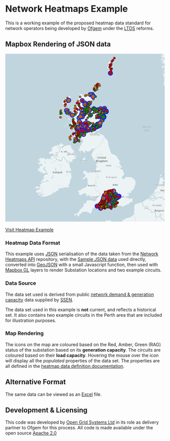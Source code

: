 # Network Heatmaps Example

This is a working example of the proposed heatmap data standard for network operators being developed by [Ofgem](https://www.ofgem.gov.uk/) under the [LTDS](https://www.ofgem.gov.uk/publications/next-steps-our-reforms-long-term-development-statement-ltds-and-key-enablers-dso-programme-work) reforms.

## Mapbox Rendering of JSON data

[![Heatmap Preview](./images/heatmap-preview.png)](./map)

[Visit Heatmap Example](./map)

### Heatmap Data Format

This example uses [JSON](https://www.json.org/) serialisation of the data taken from the [Network Heatmaps API](https://github.com/opengridsystems/network-heatmaps-api) repository, with the [Sample JSON data](https://github.com/opengridsystems/network-heatmaps-api/blob/main/sample-data/sample-data.json) used directly, converted into [GeoJSON](https://geojson.org) with a small Javascript function, then used with [Mapbox GL](https://docs.mapbox.com/mapbox-gl-js/api/) layers to render Substation locations and two example circuits.

### Data Source

The data set used is derived from public [network demand & generation capacity](https://network-maps.ssen.co.uk/) data supplied by [SSEN](https://www.ssen.co.uk/).

The data set used in this example is **not** current, and reflects a historical set.  It also contains two example circuits in the Perth area that are included for illustration purposes.

### Map Rendering

The icons on the map are coloured based on the Red, Amber, Green (RAG) status of the substation based on its **generation capacity**.  The circuits are coloured based on their **load capacity**. Hovering the mouse over the icon will display all the _populated_ properties of the data set.  The properties are all defined in the [heatmap data definition documentation](https://github.com/opengridsystems/network-heatmaps-api/tree/main/documentation).

## Alternative Format

The same data can be viewed as an [Excel](https://github.com/opengridsystems/network-heatmaps-api/blob/main/sample-data/sample-data.xlsx) file. 

## Development & Licensing

This code was developed by [Open Grid Systems Ltd](https://www.opengrid.com) in its role as delivery partner to Ofgem for this process.  All code is made available under the open source [Apache 2.0](https://www.apache.org/licenses/LICENSE-2.0)
